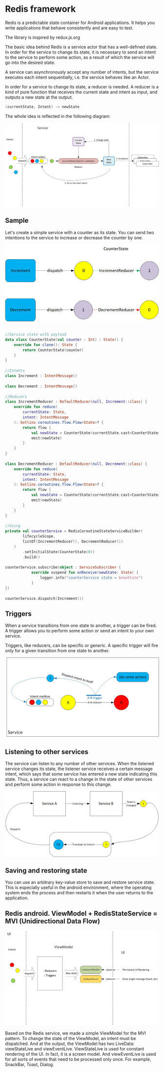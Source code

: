 # Redis framework

Redis is a predictable state container for Android applications.
It helps you write applications that behave consistently and are easy to test.

The library is inspired by redux.js.org

The basic idea behind Redis is a service actor that has a well-defined state. In order for the service to change its state, it is necessary to send an intent to the service to perform some action, as a result of which the service will go into the desired state.

A service can asynchronously accept any number of intents, but the service executes each intent sequentially, i.e. the service behaves like an Actor.

In order for a service to change its state, a reducer is needed. A reducer is a kind of pure function that receives the current state and intent as input, and outputs a new state at the output.
```kotlin
(currentState, Intent) -> newState
```
The whole idea is reflected in the following diagram:

![Redis main diagram](doc/img/Redis_Main_Diagram.jpg "Redis service")

## Sample

Let's create a simple service with a counter as its state. You can send two intentions to the service to increase or decrease the counter by one.

![Redis sample](doc/img/Redis_example.jpg "Redis sample")

```kotlin

//Service state with payload
data class CounterState(val counter : Int) : State() {
    override fun clone(): State {
        return CounterState(counter)
    }
}

//Intents
class Increment : IntentMessage()

class Decrement : IntentMessage()

//Reducers
class IncrementReducer : DefaultReducer(null, Increment::class) {
    override fun reduce(
        currentState: State,
        intent: IntentMessage
    ): kotlinx.coroutines.flow.Flow<State>? {
        return flow {
            val newState = CounterState(currentState.cast<CounterState>()!!.counter + 1)
            emit(newState)
        }
    }
}

class DecrementReducer : DefaultReducer(null, Decrement::class) {
    override fun reduce(
        currentState: State,
        intent: IntentMessage
    ): kotlinx.coroutines.flow.Flow<State>? {
        return flow {
            val newState = CounterState(currentState.cast<CounterState>()!!.counter - 1)
            emit(newState)
        }
    }
}

//Using
private val counterService = RedisCoroutineStateServiceBuilder(
        lifecycleScope,
        listOf(IncrementReducer(), DecrementReducer())
    )
        .setInitialState(CounterState(0))
        .build()
        
counterService.subscribe(object : ServiceSubscriber {
            override suspend fun onReceive(newState: State) {
                logger.info("counterService state = $newState")
            }
})

counterService.dispatch(Increment())
```      

## Triggers

When a service transitions from one state to another, a trigger can be fired. A trigger allows you to perform some action or send an intent to your own service.

Triggers, like reducers, can be specific or generic. A specific trigger will fire only for a given transition from one state to another.

![Redis trigger](doc/img/Redis_trigger.jpg "Redis trigger")

## Listening to other services

The service can listen to any number of other services. When the listened service changes its state, the listener service receives a certain message intent, which says that some service has entered a new state indicating this state. Thus, a service can react to a change in the state of other services and perform some action in response to this change.

![Redis listen](doc/img/Redis_listen.jpg "Redis listens other service")

## Saving and restoring state

You can use an arbitrary key-value store to save and restore service state. This is especially useful in the android environment, where the operating system ends the process and then restarts it when the user returns to the application.

## Redis android. ViewModel + RedisStateService = MVI  (Unidirectional Data Flow)

![Redis view_model](doc/img/Redis_vm.jpg "MVI view model with Redis")


Based on the Redis service, we made a simple ViewModel for the MVI pattern. To change the state of the ViewModel, an intent must be dispatched. And at the output, the ViewModel has two LiveData: viewStateLive and viewEventLive. ViewStateLive is used for constant rendering of the UI. In fact, it is a screen model. And viewEventLive is used for all sorts of events that need to be processed only once. For example, SnackBar, Toast, Dialog.

